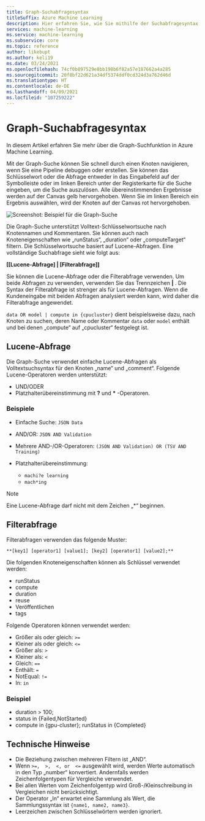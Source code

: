 ```yaml
---
title: Graph-Suchabfragesyntax
titleSuffix: Azure Machine Learning
description: Hier erfahren Sie, wie Sie mithilfe der Suchabfragesyntax im Azure Machine Learning-Designer nach Knoten im Pipelinegraph suchen.
services: machine-learning
ms.service: machine-learning
ms.subservice: core
ms.topic: reference
author: likebupt
ms.author: keli19
ms.date: 03/24/2021
ms.openlocfilehash: 74cf0b897529e8bb198b6f82a57e187662a4a285
ms.sourcegitcommit: 20f8bf22d621a34df5374ddf0cd324d3a762d46d
ms.translationtype: HT
ms.contentlocale: de-DE
ms.lasthandoff: 04/09/2021
ms.locfileid: "107259222"
---
```

# <a name="graph-search-query-syntax"></a>Graph-Suchabfragesyntax

In diesem Artikel erfahren Sie mehr über die Graph-Suchfunktion in Azure Machine Learning. 

Mit der Graph-Suche können Sie schnell durch einen Knoten navigieren, wenn Sie eine Pipeline debuggen oder erstellen. Sie können das Schlüsselwort oder die Abfrage entweder in das Eingabefeld auf der Symbolleiste oder im linken Bereich unter der Registerkarte für die Suche eingeben, um die Suche auszulösen. Alle übereinstimmenden Ergebnisse werden auf der Canvas gelb hervorgehoben. Wenn Sie im linken Bereich ein Ergebnis auswählen, wird der Knoten auf der Canvas rot hervorgehoben.

![Screenshot: Beispiel für die Graph-Suche](media/search/graph-search-0322.png)

Die Graph-Suche unterstützt Volltext-Schlüsselwortsuche nach Knotennamen und Kommentaren. Sie können auch nach Knoteneigenschaften wie „runStatus“, „duration“ oder „computeTarget“ filtern. Die Schlüsselwortsuche basiert auf Lucene-Abfragen. Eine vollständige Suchabfrage sieht wie folgt aus:  

**[[Lucene-Abfrage] | [Filterabfrage]]** 

Sie können die Lucene-Abfrage oder die Filterabfrage verwenden. Um beide Abfragen zu verwenden, verwenden Sie das Trennzeichen **|** . Die Syntax der Filterabfrage ist strenger als für Lucene-Abfragen. Wenn die Kundeneingabe mit beiden Abfragen analysiert werden kann, wird daher die Filterabfrage angewendet.

`data OR model | compute in {cpucluster}` dient beispielsweise dazu, nach Knoten zu suchen, deren Name oder Kommentar `data` oder `model` enthält und bei denen „compute“ auf „cpucluster“ festgelegt ist.
 

## <a name="lucene-query"></a>Lucene-Abfrage

Die Graph-Suche verwendet einfache Lucene-Abfragen als Volltextsuchsyntax für den Knoten „name“ und „comment“. Folgende Lucene-Operatoren werden unterstützt:

 
- UND/ODER
- Platzhalterübereinstimmung mit **?** und **\*** -Operatoren.

### <a name="examples"></a>Beispiele

- Einfache Suche: `JSON Data`

- AND/OR: `JSON AND Validation`

- Mehrere AND-/OR-Operatoren: `(JSON AND Validation) OR (TSV AND Training)`

 
- Platzhalterübereinstimmung: 
    - `machi?e learning`
    - `mach*ing`
 
>[!NOTE]
> Eine Lucene-Abfrage darf nicht mit dem Zeichen „*“ beginnen.

##  <a name="filter-query"></a>Filterabfrage

 
Filterabfragen verwenden das folgende Muster:
 
`**[key1] [operator1] [value1]; [key2] [operator1] [value2];**`

 
Die folgenden Knoteneigenschaften können als Schlüssel verwendet werden:

- runStatus
- compute
- duration
- reuse
- Veröffentlichen
- tags

Folgende Operatoren können verwendet werden:

- Größer als oder gleich: `>=`
- Kleiner als oder gleich: `<=`
- Größer als: `>`
- Kleiner als: `<`
- Gleich: `==`
- Enthält: `=`
- NotEqual: `!=`
- In: `in`

 
 

### <a name="example"></a>Beispiel

- duration > 100;
- status in {Failed,NotStarted}
- compute in {gpu-cluster}; runStatus in {Completed}

## <a name="technical-notes"></a>Technische Hinweise

- Die Beziehung zwischen mehreren Filtern ist „AND“.
- Wenn `>=,  >,  <, or  <=` ausgewählt wird, werden Werte automatisch in den Typ „number“ konvertiert. Andernfalls werden Zeichenfolgentypen für Vergleiche verwendet.
- Bei allen Werten vom Zeichenfolgentyp wird Groß-/Kleinschreibung in Vergleichen nicht berücksichtigt.
- Der Operator „In“ erwartet eine Sammlung als Wert, die Sammlungssyntax ist `{name1, name2, name3}`.
- Leerzeichen zwischen Schlüsselwörtern werden ignoriert.